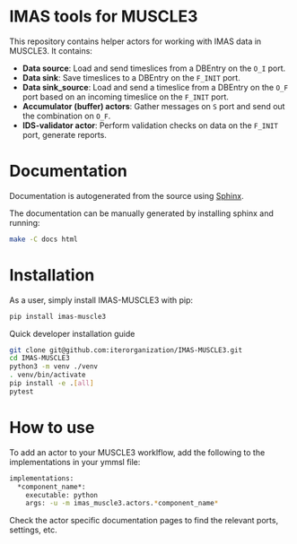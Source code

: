 # IMAS tools for MUSCLE3
This repository contains helper actors for working with IMAS data in MUSCLE3.
It contains:

* **Data source**: Load and send timeslices from a DBEntry on the `O_I` port.
* **Data sink**: Save timeslices to a DBEntry on the `F_INIT` port.
* **Data sink_source**: Load and send a timeslice from a DBEntry on the `O_F` port based on an incoming timeslice on the `F_INIT` port.
* **Accumulator (buffer) actors**: Gather messages on `S` port and send out the combination on `O_F`.
* **IDS-validator actor**: Perform validation checks on data on the `F_INIT` port, generate reports.

# Documentation
Documentation is autogenerated from the source using [Sphinx](http://sphinx-doc.org/).

The documentation can be manually generated by installing sphinx and running:

```bash
make -C docs html
```

# Installation
As a user, simply install IMAS-MUSCLE3 with pip:

```bash
pip install imas-muscle3
```

Quick developer installation guide

```bash
git clone git@github.com:iterorganization/IMAS-MUSCLE3.git
cd IMAS-MUSCLE3
python3 -m venv ./venv
. venv/bin/activate
pip install -e .[all]
pytest
```

# How to use
To add an actor to your MUSCLE3 worklflow, add the following to the implementations in your ymmsl file:

```bash
implementations:
  *component_name*:
    executable: python
    args: -u -m imas_muscle3.actors.*component_name*
```
Check the actor specific documentation pages to find the relevant ports, settings, etc.